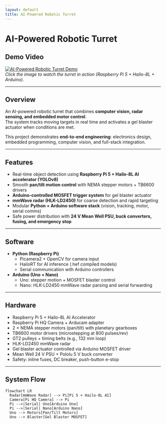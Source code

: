 ```yaml
---
layout: default
title: AI-Powered Robotic Turret
---
```


# AI-Powered Robotic Turret

## Demo Video
[![AI-Powered Robotic Turret Demo](https://img.youtube.com/vi/XWiej0elrc0/0.jpg)](https://youtube.com/shorts/XWiej0elrc0)  
*Click the image to watch the turret in action (Raspberry Pi 5 + Hailo-8L + Arduino).*

---

## Overview
An AI-powered robotic turret that combines **computer vision, radar sensing, and embedded motor control**.  
The system tracks moving targets in real time and activates a gel blaster actuator when conditions are met.  

This project demonstrates **end-to-end engineering**: electronics design, embedded programming, computer vision, and full-stack integration.

---

## Features
- Real-time object detection using **Raspberry Pi 5 + Hailo-8L AI accelerator (YOLOv8)**  
- Smooth **pan/tilt motion control** with NEMA stepper motors + TB6600 drivers  
- **Arduino-controlled MOSFET trigger system** for gel blaster actuator  
- **mmWave radar (HLK-LD2450)** for coarse detection and rapid targeting  
- Modular **Python + Arduino software stack** (vision, tracking, motor, serial comms)  
- Safe power distribution with **24 V Mean Well PSU, buck converters, fusing, and emergency stop**  

---

## Software
- **Python (Raspberry Pi)**  
  - Picamera2 + OpenCV for camera input  
  - HailoRT for AI inference (.hef compiled models)  
  - Serial communication with Arduino controllers  
- **Arduino (Uno + Nano)**  
  - Uno: stepper motion + MOSFET blaster control  
  - Nano: HLK-LD2450 mmWave radar parsing and serial forwarding  

---

## Hardware
- Raspberry Pi 5 + Hailo-8L AI Accelerator  
- Raspberry Pi HQ Camera + Arducam adapter  
- 2 × NEMA stepper motors (pan/tilt) with planetary gearboxes  
- TB6600 motor drivers (microstepping at 800 pulses/rev)  
- GT2 pulleys + timing belts (e.g., 132 mm loop)  
- HLK-LD2450 mmWave radar  
- Gel blaster actuator controlled via Arduino MOSFET driver  
- Mean Well 24 V PSU + Pololu 5 V buck converter  
- Safety: inline fuses, DC breaker, push-button e-stop  

---

## System Flow
```mermaid
flowchart LR
  Radar[mmWave Radar] --> Pi[Pi 5 + Hailo-8L AI]
  Camera[Pi HQ Camera] --> Pi
  Pi -->|Serial| Uno[Arduino Uno]
  Pi -->|Serial| Nano[Arduino Nano]
  Uno --> Motors[Pan/Tilt Motors]
  Uno --> Blaster[Gel Blaster MOSFET]
